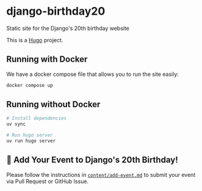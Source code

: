 # django-birthday20

Static site for the Django's 20th birthday website

This is a [Hugo](https://gohugo.io/) project.

Running with Docker
-------------------

We have a docker compose file that allows you to run the site easily:

```bash
docker compose up
```

Running without Docker
----------------------

```bash
# Install dependencies
uv sync

# Run hugo server
uv run hugo server
```

🎉 Add Your Event to Django's 20th Birthday!
--------------------------------------------

Please follow the instructions in [`content/add-event.md`](content/add-event.md) to submit your event via Pull Request or GitHub Issue.
